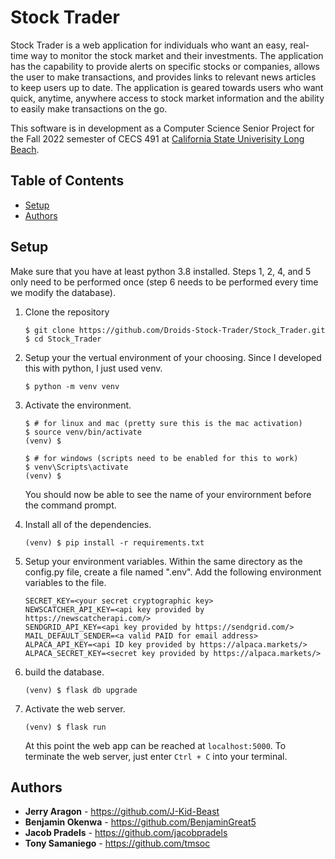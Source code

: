 # Stock Trader
Stock Trader is a web application for individuals who want an easy, real-time way to monitor the stock market and their investments. The application has the capability to provide alerts on specific stocks or companies, allows the user to make transactions, and provides links to relevant news articles to keep users up to date. The application is geared towards users who want quick, anytime, anywhere access to stock market information and the ability to easily make transactions on the go.

This software is in development as a Computer Science Senior Project for the Fall 2022 semester of CECS 491 at [California State Univerisity Long Beach](https://www.csulb.edu/). 

## Table of Contents
- [Setup](#Setup)
- [Authors](#Authors)

## Setup
Make sure that you have at least python 3.8 installed. Steps 1, 2, 4, and 5 only need to be performed once (step 6 needs to be performed every time we modify the database). 

1. Clone the repository

    ```
    $ git clone https://github.com/Droids-Stock-Trader/Stock_Trader.git
    $ cd Stock_Trader
    ```

2. Setup your the vertual environment of your choosing. Since I developed this with python, I just used venv.
    ```
    $ python -m venv venv
    ```
3. Activate the environment.
    ```
    $ # for linux and mac (pretty sure this is the mac activation)
    $ source venv/bin/activate
    (venv) $
    ```
    ```
    $ # for windows (scripts need to be enabled for this to work)
    $ venv\Scripts\activate
    (venv) $
    ```
     You should now be able to see the name of your envirornment before the command prompt.
4. Install all of the dependencies. 
    ```
    (venv) $ pip install -r requirements.txt
    ```
5. Setup your environment variables. Within the same directory as the config.py file, create a file named ".env". Add the following environment variables to the file.
    ```
    SECRET_KEY=<your secret cryptographic key>
    NEWSCATCHER_API_KEY=<api key provided by https://newscatcherapi.com/>
    SENDGRID_API_KEY=<api key provided by https://sendgrid.com/>
    MAIL_DEFAULT_SENDER=<a valid PAID for email address>
    ALPACA_API_KEY=<api ID key provided by https://alpaca.markets/>
    ALPACA_SECRET_KEY=<secret key provided by https://alpaca.markets/>
    ```
6. build the database.
    ```
    (venv) $ flask db upgrade
    ```
7. Activate the web server.
    ```
    (venv) $ flask run
    ```
    At this point the web app can be reached at `localhost:5000`. To terminate the web server, just enter `Ctrl + C` into your terminal.

## Authors
* **Jerry Aragon** - https://github.com/J-Kid-Beast
* **Benjamin Okenwa** - https://github.com/BenjaminGreat5
* **Jacob Pradels** - https://github.com/jacobpradels
* **Tony Samaniego** - https://github.com/tmsoc